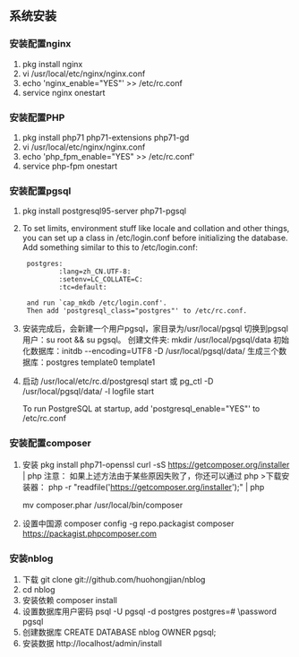## 系统安装

### 安装配置nginx

1. pkg install nginx
2. vi /usr/local/etc/nginx/nginx.conf
3. echo 'nginx_enable="YES"' >> /etc/rc.conf
4. service nginx onestart


### 安装配置PHP

1. pkg install php71 php71-extensions php71-gd
2. vi /usr/local/etc/nginx/nginx.conf
3. echo 'php_fpm_enable="YES" >> /etc/rc.conf'
4. service php-fpm onestart


### 安装配置pgsql

1. pkg install postgresql95-server php71-pgsql
2. To set limits, environment stuff like locale and collation and other
	things, you can set up a class in /etc/login.conf before initializing
	the database. Add something similar to this to /etc/login.conf:

		postgres:
		        :lang=zh_CN.UTF-8:
		        :setenv=LC_COLLATE=C:
		        :tc=default:

		and run `cap_mkdb /etc/login.conf'.
		Then add 'postgresql_class="postgres"' to /etc/rc.conf.
3. 安装完成后，会新建一个用户pgsql，家目录为/usr/local/pgsql
 切换到pgsql用户：su root && su pgsql。
 创建文件夹: mkdir /usr/local/pgsql/data
 初始化数据库：initdb --encoding=UTF8 -D /usr/local/pgsql/data/
 生成三个数据库：postgres  template0  template1

4. 启动 /usr/local/etc/rc.d/postgresql start 或
    pg_ctl -D /usr/local/pgsql/data/ -l logfile start

    To run PostgreSQL at startup, add
    'postgresql_enable="YES"' to /etc/rc.conf


### 安装配置composer

1. 安装 pkg install php71-openssl
    curl -sS https://getcomposer.org/installer | php
    注意： 如果上述方法由于某些原因失败了，你还可以通过 php >下载安装器：
    php -r "readfile('https://getcomposer.org/installer');" | php

    mv composer.phar /usr/local/bin/composer


2. 设置中国源
    composer config -g repo.packagist composer https://packagist.phpcomposer.com


### 安装nblog

1. 下载 git clone git://github.com/huohongjian/nblog
2. cd nblog
3. 安装依赖 composer install
4. 设置数据库用户密码
    psql -U pgsql -d postgres
    postgres=# \password pgsql
5. 创建数据库
    CREATE DATABASE nblog OWNER pgsql;
6. 安装数据
    http://localhost/admin/install

